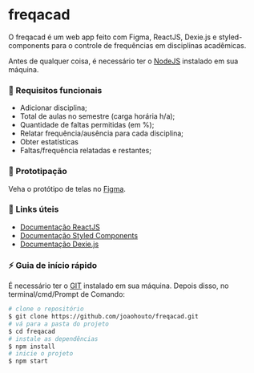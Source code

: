# freqacad

O freqacad é um web app feito com Figma, ReactJS, Dexie.js e styled-components para o controle de frequências em disciplinas acadêmicas.

Antes de qualquer coisa, é necessário ter o <a href="https://nodejs.org/en/">NodeJS</a> instalado em sua máquina.

### 📄 Requisitos funcionais

- Adicionar disciplina;
- Total de aulas no semestre (carga horária h/a);
- Quantidade de faltas permitidas (em %);
- Relatar frequência/ausência para cada disciplina;
- Obter estatísticas
- Faltas/frequência relatadas e restantes;

### 🌌 Prototipação

Veha o protótipo de telas no <a href="https://www.figma.com/file/JTKVv6gBCGmkRL8qKoHsFq/freqacad?node-id=0%3A1">Figma</a>.

### 🔗 Links úteis

- <a href="https://pt-br.reactjs.org/docs/getting-started.html">Documentação ReactJS</a>
- <a href="https://styled-components.com/docs">Documentação Styled Components</a>
- <a href="https://dexie.org/">Documentação Dexie.js</a>

### ⚡ Guia de início rápido

É necessário ter o <a href="https://git-scm.com/downloads">GIT</a> instalado em sua máquina. Depois disso, no terminal/cmd/Prompt de Comando:

```bash
# clone o repositório
$ git clone https://github.com/joaohouto/freqacad.git
# vá para a pasta do projeto
$ cd freqacad
# instale as dependências
$ npm install
# inicie o projeto
$ npm start
```
